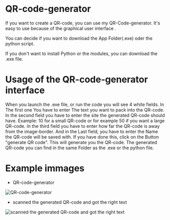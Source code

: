 # QR-code-generator
If you want to create a QR-code, you can use my QR-Code-generator. It's easy to use because of the graphical user interface .

You can decide if you want to download the App Folder(.exe) oder the python script.

If you don't want to install Python or the modules, you can download the .exe file.

# Usage of the QR-code-generator interface

When you launch the .exe file, or run the code you will see 4 white fields.
In The first one You have to enter The text you want to pack into the QR-code.
In the second field you have to enter the site the generated QR-code should have.
Example: 10 for a small QR-code or for example 50 if you want a large QR-code.
In the third field you have to enter how far the QR-code is away from the image-border.
And in the Last field, you have to enter the Name the QR-code will be saved with.
If you have done this, click on the Button "generate QR code". This will generate you the QR-code.
The generated QR-code you can find in the same Folder as the .exe or the python file.

# Example immages
- QR-code-generator

![QR-code-generator](https://user-images.githubusercontent.com/88271311/130331085-e8662add-d99f-4dd7-8035-e4860161dd23.png)

- scanned the generated QR-code and got the right text
 
![scanned the generated QR-code and got the right text](https://user-images.githubusercontent.com/88271311/130331094-e2af7c52-7bee-41a6-b2bc-d1506c5bd3ad.png)
